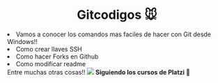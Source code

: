 <h1><center>Gitcodigos 🐭</center></h1>
<li>Vamos a conocer los comandos mas faciles de hacer con Git desde Windows!!<br />
<li>Como crear llaves SSH <br />
<li>Como hacer Forks en Github<br />
<li>Como modificar readme<br />
Entre muchas otras cosas!!
<img src="https://i.postimg.cc/x8pjF4X5/git-y-github.png">
 <strong>Siguiendo los cursos de Platzi 💚 </strong>

